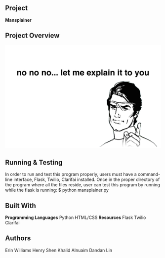## Project
   **Mansplainer**

## Project Overview
  ![alt text](\mansplain_git.png)
  
## Running & Testing
  In order to run and test this program properly, users must have a command-line interface, Flask, Twilio, Clarifai installed. Once in the proper directory of the program where all the files reside, user can test this program by running while the flask is running:
  $ python mansplainer.py
  
## Built With
   **Programming Languages**
      Python
      HTML/CSS
   **Resources**
      Flask
      Twilio
      Clarifai

## Authors
   Erin Williams
   Henry Shen
   Khalid Alnuaim
   Dandan Lin
